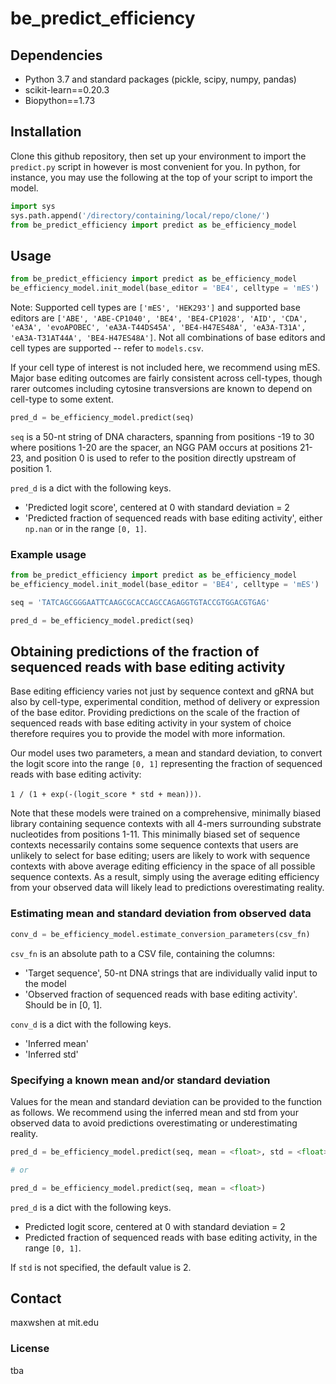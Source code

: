 # be_predict_efficiency

## Dependencies
- Python 3.7 and standard packages (pickle, scipy, numpy, pandas)
- scikit-learn==0.20.3
- Biopython==1.73

## Installation
Clone this github repository, then set up your environment to import the `predict.py` script in however is most convenient for you. In python, for instance, you may use the following at the top of your script to import the model.

```python
import sys
sys.path.append('/directory/containing/local/repo/clone/')
from be_predict_efficiency import predict as be_efficiency_model
```

## Usage
```python
from be_predict_efficiency import predict as be_efficiency_model
be_efficiency_model.init_model(base_editor = 'BE4', celltype = 'mES')
```

Note: Supported cell types are `['mES', 'HEK293']` and supported base editors are `['ABE', 'ABE-CP1040', 'BE4', 'BE4-CP1028', 'AID', 'CDA', 'eA3A', 'evoAPOBEC', 'eA3A-T44DS45A', 'BE4-H47ES48A', 'eA3A-T31A', 'eA3A-T31AT44A', 'BE4-H47ES48A']`. Not all combinations of base editors and cell types are supported -- refer to `models.csv`.

If your cell type of interest is not included here, we recommend using mES. Major base editing outcomes are fairly consistent across cell-types, though rarer outcomes including cytosine transversions are known to depend on cell-type to some extent.

```python
pred_d = be_efficiency_model.predict(seq)
```

`seq` is a 50-nt string of DNA characters, spanning from positions -19 to 30 where positions 1-20 are the spacer, an NGG PAM occurs at positions 21-23, and position 0 is used to refer to the position directly upstream of position 1. 

`pred_d` is a dict with the following keys.
- 'Predicted logit score', centered at 0 with standard deviation = 2
- 'Predicted fraction of sequenced reads with base editing activity', either `np.nan` or in the range `[0, 1]`.

### Example usage
```python
from be_predict_efficiency import predict as be_efficiency_model
be_efficiency_model.init_model(base_editor = 'BE4', celltype = 'mES')

seq = 'TATCAGCGGGAATTCAAGCGCACCAGCCAGAGGTGTACCGTGGACGTGAG'

pred_d = be_efficiency_model.predict(seq)
```

## Obtaining predictions of the fraction of sequenced reads with base editing activity
Base editing efficiency varies not just by sequence context and gRNA but also by cell-type, experimental condition, method of delivery or expression of the base editor. Providing predictions on the scale of the fraction of sequenced reads with base editing activity in your system of choice therefore requires you to provide the model with more information.

Our model uses two parameters, a mean and standard deviation, to convert the logit score into the range `[0, 1]` representing the fraction of sequenced reads with base editing activity: 

`1 / (1 + exp(-(logit_score * std + mean)))`.

Note that these models were trained on a comprehensive, minimally biased library containing sequence contexts with all 4-mers surrounding substrate nucleotides from positions 1-11. This minimally biased set of sequence contexts necessarily contains some sequence contexts that users are unlikely to select for base editing; users are likely to work with sequence contexts with above average editing efficiency in the space of all possible sequence contexts. As a result, simply using the average editing efficiency from your observed data will likely lead to predictions overestimating reality.

### Estimating mean and standard deviation from observed data
```python
conv_d = be_efficiency_model.estimate_conversion_parameters(csv_fn)
```

`csv_fn` is an absolute path to a CSV file, containing the columns:
- 'Target sequence', 50-nt DNA strings that are individually valid input to the model
- 'Observed fraction of sequenced reads with base editing activity'. Should be in [0, 1].

`conv_d` is a dict with the following keys.
- 'Inferred mean'
- 'Inferred std'

### Specifying a known mean and/or standard deviation
Values for the mean and standard deviation can be provided to the function as follows. We recommend using the inferred mean and std from your observed data to avoid predictions overestimating or underestimating reality. 

```python
pred_d = be_efficiency_model.predict(seq, mean = <float>, std = <float>)

# or

pred_d = be_efficiency_model.predict(seq, mean = <float>)
```

`pred_d` is a dict with the following keys.
- Predicted logit score, centered at 0 with standard deviation = 2
- Predicted fraction of sequenced reads with base editing activity, in the range `[0, 1]`. 

If `std` is not specified, the default value is 2.

## Contact
maxwshen at mit.edu

### License
tba
